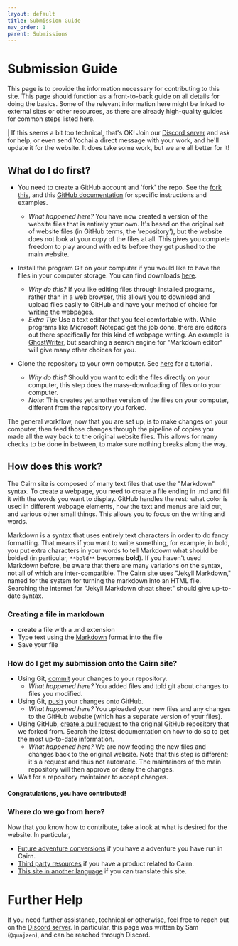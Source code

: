 ```yaml
---
layout: default
title: Submission Guide
nav_order: 1
parent: Submissions
---
```


# Submission Guide

This page is to provide the information necessary for contributing to this site. This page should function as a front-to-back guide on all details for doing the basics. Some of the relevant information here might be linked to external sites or other resources, as there are already high-quality guides for common steps listed here. 

| If this seems a bit too technical, that's OK! Join our [Discord server](/discord-server) and ask for help, or even send Yochai a direct message with your work, and he'll update it for the website. It does take some work, but we are all better for it!


## What do I do first?

 - You need to create a GitHub account and 'fork' the repo. See the [fork this](/hacks/fork-this/), and this [GitHub documentation](https://docs.github.com/en/get-started/quickstart/fork-a-repo) for specific instructions and examples.
   - *What happened here?* You have now created a version of the website files that is entirely your own. It's based on the original set of website files (in GitHub terms, the 'repository'), but the website does not look at your copy of the files at all. This gives you complete freedom to play around with edits before they get pushed to the main website.

 - Install the program Git on your computer if you would like to have the files in your computer storage. You can find downloads [here](https://git-scm.com/downloads).
   - *Why do this?* If you like editing files through installed programs, rather than in a web browser, this allows you to download and upload files easily to GitHub and have your method of choice for writing the webpages.
   - *Extra Tip:* Use a text editor that you feel comfortable with. While programs like Microsoft Notepad get the job done, there are editors out there specifically for this kind of webpage writing. An example is [GhostWriter](https://ghostwriter.kde.org/), but searching a search engine for "Markdown editor" will give many other choices for you.
 - Clone the repository to your own computer. See [here](https://www.atlassian.com/git/tutorials/setting-up-a-repository/git-clone) for a tutorial.
   - *Why do this?* Should you want to edit the files directly on your computer, this step does the mass-downloading of files onto your computer.
   - *Note:* This creates yet another version of the files on your computer, different from the repository you forked. 
   
The general workflow, now that you are set up, is to make changes on your computer, then feed those changes through the pipeline of copies you made all the way back to the original website files. This allows for many checks to be done in between, to make sure nothing breaks along the way.

## How does this work?

The Cairn site is composed of many text files that use the "Markdown" syntax. To create a webpage, you need to create a file ending in .md and fill it with the words you want to display. GitHub handles the rest: what color is used in different webpage elements, how the text and menus are laid out, and various other small things. This allows you to focus on the writing and words.

Markdown is a syntax that uses entirely text characters in order to do fancy formatting. That means if you want to write something, for example, in bold, you put extra characters in your words to tell Markdown what should be bolded (in particular, `**bold**` becomes **bold**). If you haven't used Markdown before, be aware that there are many variations on the syntax, not all of which are inter-compatible. The Cairn site uses "Jekyll Markdown," named for the system for turning the markdown into an HTML file. Searching the internet for "Jekyll Markdown cheat sheet" should give up-to-date syntax.

### Creating a file in markdown

 - create a file with a .md extension
 - Type text using the [Markdown](https://www.markdownguide.org/tools/jekyll/) format into the file
 - Save your file
 
### How do I get my submission onto the Cairn site?

 - Using Git, [commit](https://www.atlassian.com/git/tutorials/saving-changes/git-commit) your changes to your repository.
   - *What happened here?* You added files and told git about changes to files you modified. 
 - Using Git, [push](https://www.atlassian.com/git/tutorials/syncing) your changes onto GitHub.
   - *What happened here?* You uploaded your new files and any changes to the GitHub website (which has a separate version of your files).
 - Using GitHub, [create a pull request](https://docs.github.com/en/pull-requests/collaborating-with-pull-requests/proposing-changes-to-your-work-with-pull-requests/about-pull-requests) to the original GitHub repository that we forked from. Search the latest documentation on how to do so to get the most up-to-date information.
   - *What happened here?* We are now feeding the new files and changes back to the original website. Note that this step is different; it's a request and thus not automatic. The maintainers of the main repository will then approve or deny the changes.
 - Wait for a repository maintainer to accept changes.
 
#### Congratulations, you have contributed!

### Where do we go from here?

Now that you know how to contribute, take a look at what is desired for the website. In particular,

 - [Future adventure conversions](/adventures/future-conversions/) if you have a adventure you have run in Cairn.
 - [Third party resources](/hacks/third-party/) if you have a product related to Cairn.
 - [This site in another language](/localizations/localization-guide) if you can translate this site.


# Further Help

If you need further assistance, technical or otherwise, feel free to reach out on the [Discord server](/discord-server). In particular, this page was written by Sam (`@quajzen`), and can be reached through Discord.
